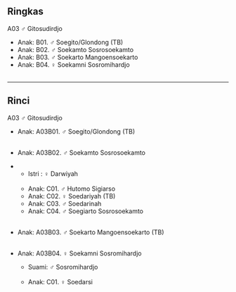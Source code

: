 ## Ringkas

A03 ♂ Gitosudirdjo
	<br/>

*	Anak: B01. ♂ Soegito/Glondong (TB)
*	Anak: B02. ♂ Soekamto Sosrosoekamto
*	Anak: B03. ♂ Soekarto Mangoensoekarto
*	Anak: B04. ♀ Soekamni Sosromihardjo
	<br/><br/>

-- -- --

## Rinci

A03 ♂ Gitosudirdjo
	<br/>

*	Anak: A03B01. ♂ Soegito/Glondong (TB)
<br/><br/>

*	Anak: A03B02. ♂ Soekamto Sosrosoekamto
*	*	Istri : ♀ Darwiyah 
<br/><br/>
	*	Anak: C01. ♂ Hutomo Sigiarso
	*	Anak: C02. ♀ Soedariyah (TB)
	*	Anak: C03. ♂ Soedarinah
	*	Anak: C04. ♂ Soegiarto Sosrosoekamto
<br/><br/>

*	Anak: A03B03. ♂ Soekarto Mangoensoekarto (TB)
<br/><br/>

*	Anak: A03B04. ♀ Soekamni Sosromihardjo
	*	Suami: ♂ Sosromihardjo
<br/><br/>
	*	Anak: C01. ♀ Soedarsi
<br/><br/>
